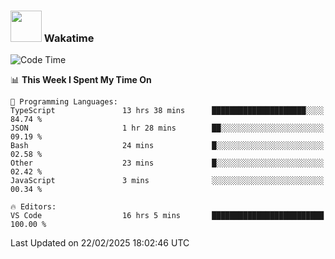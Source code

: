 ### <img src="https://media.giphy.com/media/VgCDAzcKvsR6OM0uWg/giphy.gif" width="50"> Wakatime

  <!--START_SECTION:waka-->
![Code Time](http://img.shields.io/badge/Code%20Time-1%2C503%20hrs%203%20mins-blue)

📊 **This Week I Spent My Time On** 

```text
💬 Programming Languages: 
TypeScript               13 hrs 38 mins      █████████████████████░░░░   84.74 % 
JSON                     1 hr 28 mins        ██░░░░░░░░░░░░░░░░░░░░░░░   09.19 % 
Bash                     24 mins             █░░░░░░░░░░░░░░░░░░░░░░░░   02.58 % 
Other                    23 mins             █░░░░░░░░░░░░░░░░░░░░░░░░   02.42 % 
JavaScript               3 mins              ░░░░░░░░░░░░░░░░░░░░░░░░░   00.34 % 

🔥 Editors: 
VS Code                  16 hrs 5 mins       █████████████████████████   100.00 % 
```


 Last Updated on 22/02/2025 18:02:46 UTC
<!--END_SECTION:waka-->
